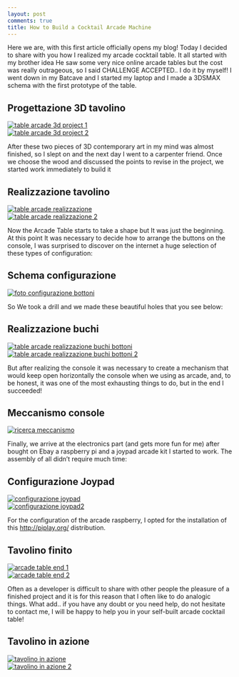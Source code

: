 ```yaml
---
layout: post
comments: true
title: How to Build a Cocktail Arcade Machine
---
```

Here we are, with this first article officially opens my blog! Today I decided to share with you how I realized my arcade cocktail table. It all started with ​​my brother idea He saw some very nice online arcade tables but the cost was really outrageous, so I said CHALLENGE ACCEPTED.. I do it by myself!
I went down in my Batcave and I started my laptop and I made a 3DSMAX schema with the first prototype of the table.

<div id="gallery">
    <h2>Progettazione 3D tavolino</h2>
    <div class="row">
        <article class="6u 12u$(xsmall) work-item">
            <a href="/images/table-arcade/3d-project-arcade-table1.jpg" class="image fit thumb"><img src="/images/table-arcade/3d-project-arcade-table1.jpg" alt="table arcade 3d project 1" /></a>
        </article>
        <article class="6u$ 12u$(xsmall) work-item">
            <a href="/images/table-arcade/3d-project-arcade-table2.jpg" class="image fit thumb"><img src="/images/table-arcade/3d-project-arcade-table2.jpg"  alt="table arcade 3d project 2" /></a>
        </article>
    </div>
</div>

After these two pieces of 3D contemporary art in my mind was almost finished, so I slept on and the next day I went to a carpenter friend. Once we choose the wood and discussed the points to revise in the project, we started work immediately to build it

<div id="gallery">
    <h2>Realizzazione tavolino</h2>
    <div class="row">
        <article class="6u 12u$(xsmall) work-item">
            <a href="/images/table-arcade/table-arcade-wood.jpg" class="image fit thumb"><img  src="/images/table-arcade/table-arcade-wood.jpg" alt="table arcade realizzazione" /></a>
        </article>
        <article class="6u$ 12u$(xsmall) work-item">
            <a href="/images/table-arcade/table-arcade-wood-1.jpg" class="image fit thumb"><img src="/images/table-arcade/table-arcade-wood-1.jpg" alt="table arcade realizzazione 2" /></a>
        </article>
    </div>
</div>

Now the Arcade Table starts to take a shape but It was just the beginning. At this point It was necessary to decide how to arrange the buttons on the console, I was surprised to discover on the internet a huge selection of these types of configuration:

<div id="gallery">
    <h2>Schema configurazione</h2>
    <div class="row">
        <article class="6u 12u$(xsmall) work-item">
            <a href="/images/table-arcade/button-arcade-configuration.png" class="image fit thumb"><img src="/images/table-arcade/button-arcade-configuration.png" alt="foto configurazione bottoni" /></a>
        </article>
    </div>
</div>

So We took a drill and we made these beautiful holes that you see below:

<div id="gallery">
    <h2>Realizzazione buchi</h2>
    <div class="row">
        <article class="6u 12u$(xsmall) work-item">
            <a href="/images/table-arcade/table-arcade-buttons-hole.jpg" class="image fit thumb"><img src="/images/table-arcade/table-arcade-buttons-hole.jpg" alt="table arcade realizzazione buchi bottoni" /></a>
        </article>
        <article class="6u$ 12u$(xsmall) work-item">
            <a href="/images/table-arcade/table-arcade-buttons-hole2.jpg" class="image fit thumb"><img src="/images/table-arcade/table-arcade-buttons-hole2.jpg"  alt="table arcade realizzazione buchi bottoni 2" /></a>
        </article>
    </div>
</div>

But after realizing the console it was necessary to create a mechanism that would keep open horizontally the console when we using as arcade, and, to be honest, it was one of the most exhausting things to do, but in the end I succeeded!

<div id="gallery">
    <h2>Meccanismo console</h2>
    <div class="row">
        <article class="6u 12u$(xsmall) work-item">
            <a href="/images/table-arcade/table-arcade-find-mechanism.jpg" class="image fit thumb"><img src="/images/table-arcade/table-arcade-find-mechanism.jpg" alt="ricerca meccanismo" /></a>
        </article>
    </div>
</div>

Finally, we arrive at the electronics part (and gets more fun for me) after  bought on Ebay a raspberry pi and a joypad arcade kit I started to work. The assembly of all didn’t require much time:

<div id="gallery">
    <h2>Configurazione Joypad</h2>
    <div class="row">
        <article class="6u 12u$(xsmall) work-item">
            <a href="/images/table-arcade/Joypad-mount-1.jpg" class="image fit thumb"><img src="/images/table-arcade/Joypad-mount-1.jpg" alt="configurazione joypad" /></a>
        </article>
        <article class="6u$ 12u$(xsmall) work-item">
            <a href="/images/table-arcade/Joypad-mount-2.jpg" class="image fit thumb"><img src="/images/table-arcade/Joypad-mount-2.jpg"  alt="configurazione joypad2" /></a>
        </article>
    </div>
</div>

For the configuration of the arcade raspberry, I opted for the installation of this http://piplay.org/ distribution.

<div id="gallery">
    <h2>Tavolino finito</h2>
    <div class="row">
        <article class="6u 12u$(xsmall) work-item">
            <a href="/images/table-arcade/table-arcade-end1.jpg" class="image fit thumb"><img src="/images/table-arcade/table-arcade-end1.jpg" alt="arcade table end 1"/></a>
        </article>
        <article class="6u$ 12u$(xsmall) work-item">
            <a href="/images/table-arcade/table-arcade-end2.jpg" class="image fit thumb"><img src="/images/table-arcade/table-arcade-end2.jpg"  alt="arcade table end 2" /></a>
        </article>
    </div>
</div>

Often as a developer is difficult to share with other people the pleasure of a finished project and it is for this reason that I often like to do analogic things. What add.. if you have any doubt or you need help, do not hesitate to contact me, I will be happy to help you in your self-built arcade cocktail table!

<div id="gallery">
    <h2>Tavolino in  azione</h2>
    <div class="row">
        <article class="6u 12u$(xsmall) work-item">
            <a href="/images/table-arcade/table-arcade-in-action.jpg" class="image fit thumb"><img src="/images/table-arcade/table-arcade-in-action.jpg" alt="tavolino in azione" /></a>
        </article>
        <article class="6u$ 12u$(xsmall) work-item">
            <a href="/images/table-arcade/table-arcade-in-action2.jpg" class="image fit thumb"><img src="/images/table-arcade/table-arcade-in-action2.jpg" alt="tavolino in azione 2" /></a>
        </article>
    </div>
</div>
